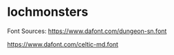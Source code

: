 # lochmonsters

Font Sources:
https://www.dafont.com/dungeon-sn.font

https://www.dafont.com/celtic-md.font
